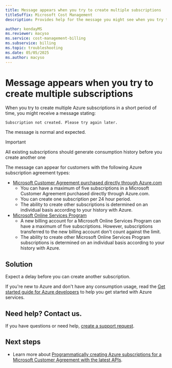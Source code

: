 ```yaml
---
title: Message appears when you try to create multiple subscriptions
titleSuffix: Microsoft Cost Management
description: Provides help for the message you might see when you try to create multiple subscriptions.

author: kendayMS
ms.reviewer: macyso
ms.service: cost-management-billing
ms.subservice: billing
ms.topic: troubleshooting
ms.date: 05/05/2025
ms.author: macyso
---
```


# Message appears when you try to create multiple subscriptions

When you try to create multiple Azure subscriptions in a short period of time, you might receive a message stating:

`Subscription not created. Please try again later.`

The message is normal and expected.

> [!IMPORTANT]
> All existing subscriptions should generate consumption history before you create another one

The message can appear for customers with the following Azure subscription agreement types:

- [Microsoft Customer Agreement purchased directly through Azure.com](../manage/create-subscription.md)
    - You can have a maximum of five subscriptions in a Microsoft Customer Agreement purchased directly through Azure.com.
    - You can create one subscription per 24 hour period.
    - The ability to create other subscriptions is determined on an individual basis according to your history with Azure.
- [Microsoft Online Services Program](https://signup.azure.com/signup?offer=ms-azr-0003p)
    - A new billing account for a Microsoft Online Services Program can have a maximum of five subscriptions. However, subscriptions transferred to the new billing account don't count against the limit.
    - The ability to create other Microsoft Online Services Program subscriptions is determined on an individual basis according to your history with Azure.

## Solution

Expect a delay before you can create another subscription.

If you're new to Azure and don't have any consumption usage, read the [Get started guide for Azure developers](../../guides/developer/azure-developer-guide.md) to help you get started with Azure services.

## Need help? Contact us.

If you have questions or need help, [create a support request](https://go.microsoft.com/fwlink/?linkid=2083458).

## Next steps

- Learn more about [Programmatically creating Azure subscriptions for a Microsoft Customer Agreement with the latest APIs](../manage/programmatically-create-subscription-microsoft-customer-agreement.md).
